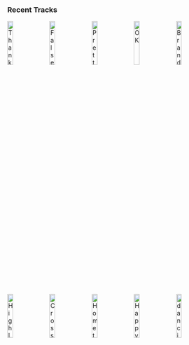 ### Recent Tracks
[<img src='https://lastfm.freetls.fastly.net/i/u/300x300/ddd5598bb09d4c3385eccf82d24380ef.png' width='16%' height='16%' alt='Thank You for Being a Friend'>](https://www.last.fm/music/andrew%2bgold/_/thank%2byou%2bfor%2bbeing%2ba%2bfriend)&nbsp;&nbsp;&nbsp;&nbsp;[<img src='https://lastfm.freetls.fastly.net/i/u/300x300/945573d5c2df9078469e47a53dea7fab.png' width='16%' height='16%' alt='False Confidence'>](https://www.last.fm/music/noah%2bkahan/_/false%2bconfidence)&nbsp;&nbsp;&nbsp;&nbsp;[<img src='https://lastfm.freetls.fastly.net/i/u/300x300/c19ca86f11b1b8a6a5cc92a4593824ac.png' width='16%' height='16%' alt='Pretty Girls'>](https://www.last.fm/music/iann%2bdior/_/pretty%2bgirls)&nbsp;&nbsp;&nbsp;&nbsp;[<img src='https://lastfm.freetls.fastly.net/i/u/300x300/891fd967e2e7c9a382bee649ab0c2a63.png' width='16%' height='16%' alt='OK'>](https://www.last.fm/music/wallows/_/ok)&nbsp;&nbsp;&nbsp;&nbsp;[<img src='https://lastfm.freetls.fastly.net/i/u/300x300/d046d358a1334d89abfd30172177fd3b.png' width='16%' height='16%' alt='Brandy (Youre A Fine Girl)'>](https://www.last.fm/music/looking%2bglass/_/brandy%2b%2528you%2527re%2ba%2bfine%2bgirl%2529)&nbsp;&nbsp;&nbsp;&nbsp;<br>[<img src='https://lastfm.freetls.fastly.net/i/u/300x300/f6644fba4f981226599c8780fff26a83.png' width='16%' height='16%' alt='High Low'>](https://www.last.fm/music/the%2bunlikely%2bcandidates/_/high%2blow)&nbsp;&nbsp;&nbsp;&nbsp;[<img src='https://lastfm.freetls.fastly.net/i/u/300x300/fcb958dfb2e34259c232a2db9dff989a.png' width='16%' height='16%' alt='Cross My Mind'>](https://www.last.fm/music/twin%2bforks/_/cross%2bmy%2bmind)&nbsp;&nbsp;&nbsp;&nbsp;[<img src='https://lastfm.freetls.fastly.net/i/u/300x300/0f926839f98a715f3763ef1899bd6b7a.png' width='16%' height='16%' alt='Hometown Heroes'>](https://www.last.fm/music/moon%2btaxi/_/hometown%2bheroes)&nbsp;&nbsp;&nbsp;&nbsp;[<img src='https://lastfm.freetls.fastly.net/i/u/300x300/5a3552e32ff6783e1ba94759233b47cf.png' width='16%' height='16%' alt='Happy Accidents'>](https://www.last.fm/music/saint%2bmotel/_/happy%2baccidents)&nbsp;&nbsp;&nbsp;&nbsp;[<img src='https://lastfm.freetls.fastly.net/i/u/300x300/3b797a63e3e79bd772f6eb6948bad7fd.png' width='16%' height='16%' alt='dancing around'>](https://www.last.fm/music/flor/_/dancing%2baround)&nbsp;&nbsp;&nbsp;&nbsp;<br>